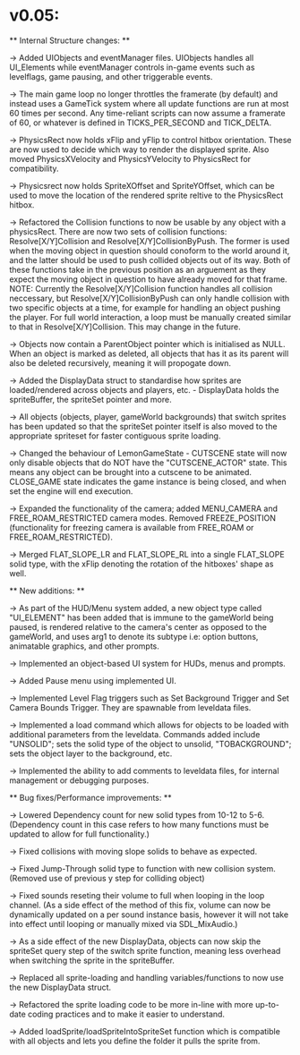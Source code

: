 
# v0.05:

** Internal Structure changes: **

-> Added UIObjects and eventManager files. UIObjects handles all UI_Elements while eventManager controls in-game events such as levelflags, game pausing, and other triggerable events.

-> The main game loop no longer throttles the framerate (by default) and instead uses a GameTick system where all update functions are run at most 60 times per second. Any time-reliant 
scripts can now assume a framerate of 60, or whatever is defined in TICKS_PER_SECOND and TICK_DELTA.

-> PhysicsRect now holds xFlip and yFlip to control hitbox orientation. These are now used to decide which way to render the displayed sprite. Also moved PhysicsXVelocity and 
PhysicsYVelocity to PhysicsRect for compatibility.

-> Physicsrect now holds SpriteXOffset and SpriteYOffset, which can be used to move the location of the rendered sprite reltive to the PhysicsRect hitbox.

-> Refactored the Collision functions to now be usable by any object with a physicsRect. There are now two sets of collision functions: Resolve[X/Y]Collision and 
Resolve[X/Y]CollisionByPush. The former is used when the moving object in question should conoform to the world around it, and the latter should be used to push collided objects out of 
its way. Both of these functions take in the previous position as an arguement as they expect the moving object in question to have already moved for that frame.
NOTE: Currently the Resolve[X/Y]Collision function handles all collision neccessary, but Resolve[X/Y]CollisionByPush can only handle collision with two specific objects at a time, for
example for handling an object pushing the player. For full world interaction, a loop must be manually created similar to that in Resolve[X/Y]Collision. This may change in the future.

-> Objects now contain a ParentObject pointer which is initialised as NULL. When an object is marked as deleted, all objects that has it as its parent will also be deleted recursively, 
meaning it will propogate down. 

-> Added the DisplayData struct to standardise how sprites are loaded/rendered across objects and players, etc. - DisplayData holds the spriteBuffer, the spriteSet pointer and more.

-> All objects (objects, player, gameWorld backgrounds) that switch sprites has been updated so that the spriteSet pointer itself is also moved to the appropriate spriteset for faster 
contiguous sprite loading.

-> Changed the behaviour of LemonGameState - CUTSCENE state will now only disable objects that do NOT have the "CUTSCENE_ACTOR" state. This means any object can be brought into a 
cutscene to be animated. CLOSE_GAME state indicates the game instance is being closed, and when set the engine will end execution.

-> Expanded the functionality of the camera; added MENU_CAMERA and FREE_ROAM_RESTRICTED camera modes. Removed FREEZE_POSITION (functionality for freezing camera is available from 
FREE_ROAM or FREE_ROAM_RESTRICTED).

-> Merged FLAT_SLOPE_LR and FLAT_SLOPE_RL into a single FLAT_SLOPE solid type, with the xFlip denoting the rotation of the hitboxes' shape as well.



** New additions: **

-> As part of the HUD/Menu system added, a new object type called "UI_ELEMENT" has been added that is immune to the gameWorld being paused, is rendered relative to the camera's center 
as opposed to the gameWorld, and uses arg1 to denote its subtype i.e: option buttons, animatable graphics, and other prompts.

-> Implemented an object-based UI system for HUDs, menus and prompts.

-> Added Pause menu using implemented UI.

-> Implemented Level Flag triggers such as Set Background Trigger and Set Camera Bounds Trigger. They are spawnable from leveldata files.

-> Implemented a load command which allows for objects to be loaded with additional parameters from the leveldata. Commands added include "UNSOLID"; sets the solid type of the object 
to unsolid, "TOBACKGROUND"; sets the object layer to the background, etc.

-> Implemented the ability to add comments to leveldata files, for internal management or debugging purposes.



** Bug fixes/Performance improvements: **

-> Lowered Dependency count for new solid types from 10-12 to 5-6. (Dependency count in this case refers to how many functions must be updated to allow for full functionality.) 

-> Fixed collisions with moving slope solids to behave as expected.

-> Fixed Jump-Through solid type to function with new collision system. (Removed use of previous y step for colliding object)

-> Fixed sounds reseting their volume to full when looping in the loop channel. 
(As a side effect of the method of this fix, volume can now be dynamically updated on a per sound instance basis, however it will not take into effect until looping or manually mixed 
via SDL_MixAudio.)

-> As a side effect of the new DisplayData, objects can now skip the spriteSet query step of the switch sprite function, meaning less overhead when switching the sprite in the 
spriteBuffer.

-> Replaced all sprite-loading and handling variables/functions to now use the new DisplayData struct.

-> Refactored the sprite loading code to be more in-line with more up-to-date coding practices and to make it easier to understand.

-> Added loadSprite/loadSpriteIntoSpriteSet function which is compatible with all objects and lets you define the folder it pulls the sprite from.
